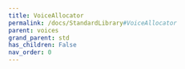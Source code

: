 ```yaml
---
title: VoiceAllocator
permalink: /docs/StandardLibrary#VoiceAllocator
parent: voices
grand_parent: std
has_children: False
nav_order: 0
---
```

